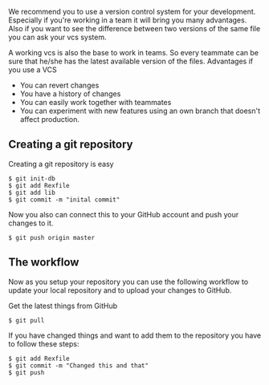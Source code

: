 We recommend you to use a version control system for your development. Especially if you're working in a team it will bring you many advantages. Also if you want to see the difference between two versions of the same file you can ask your vcs system.

A working vcs is also the base to work in teams. So every teammate can be sure that he/she has the latest available version of the files.
Advantages if you use a VCS

-   You can revert changes
-   You have a history of changes
-   You can easily work together with teammates
-   You can experiment with new features using an own branch that doesn't affect production.

Creating a git repository
-------------------------

Creating a git repository is easy

    $ git init-db
    $ git add Rexfile
    $ git add lib
    $ git commit -m "inital commit"

Now you also can connect this to your GitHub account and push your changes to it.

    $ git push origin master

The workflow
------------

Now as you setup your repository you can use the following workflow to update your local repository and to upload your changes to GitHub.

Get the latest things from GitHub

    $ git pull

If you have changed things and want to add them to the repository you have to follow these steps:

    $ git add Rexfile
    $ git commit -m "Changed this and that"
    $ git push

 

 
